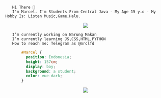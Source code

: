        Hi There 👋
       I'm Marcel. I'm Students From Central Java - My Age 15 y.o - My Hobby Is: Listen Music,Game,Halu.

<p align="center">
<a href="https://www.mrclfd.tk/">
  <img align="center" src="https://github-readme-stats.vercel.app/api/pin/?username=kenzmobal&repo=mrclfd.tk&theme=vue-dark" />
</a>

       I’m currently working on Warung Makan
       I’m currently learning JS,CSS,HTML,PYTHON
       How to reach me: Telegram as @mrclfd

```css
       #Marcel { 
         position: Indonesia; 
         height: 157cm; 
         display: boy; 
         background: a student; 
         color: vue-dark;
       }
```

<p align="center">
<img align="center" src="https://github-readme-stats.vercel.app/api?username=kenzmobal&&show_icons=true&&custom_title=@mrclfd Github Stats&&theme=vue-dark" />
